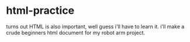 # html-practice
turns out HTML is also important, well guess i'll have to learn it. i'll make a crude beginners html document for my robot arm project.
